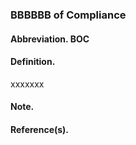 ### BBBBBB of Compliance

#### Abbreviation. BOC

#### Definition.
xxxxxxx

#### Note.

#### Reference(s).

